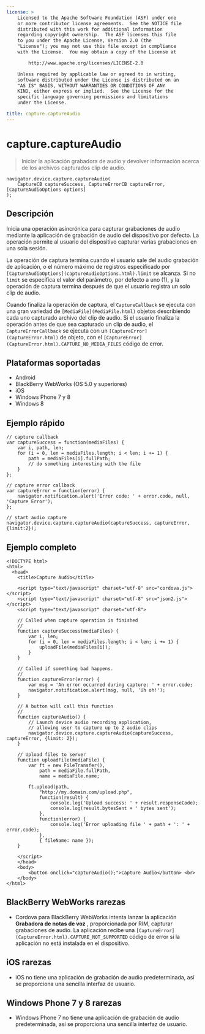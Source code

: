 ```yaml
---
license: >
    Licensed to the Apache Software Foundation (ASF) under one
    or more contributor license agreements.  See the NOTICE file
    distributed with this work for additional information
    regarding copyright ownership.  The ASF licenses this file
    to you under the Apache License, Version 2.0 (the
    "License"); you may not use this file except in compliance
    with the License.  You may obtain a copy of the License at

        http://www.apache.org/licenses/LICENSE-2.0

    Unless required by applicable law or agreed to in writing,
    software distributed under the License is distributed on an
    "AS IS" BASIS, WITHOUT WARRANTIES OR CONDITIONS OF ANY
    KIND, either express or implied.  See the License for the
    specific language governing permissions and limitations
    under the License.

title: capture.captureAudio
---
```


# capture.captureAudio

> Iniciar la aplicación grabadora de audio y devolver información acerca de los archivos capturados clip de audio.

    navigator.device.capture.captureAudio(
        CaptureCB captureSuccess, CaptureErrorCB captureError,  [CaptureAudioOptions options]
    );
    

## Descripción

Inicia una operación asincrónica para capturar grabaciones de audio mediante la aplicación de grabación de audio del dispositivo por defecto. La operación permite al usuario del dispositivo capturar varias grabaciones en una sola sesión.

La operación de captura termina cuando el usuario sale del audio grabación de aplicación, o el número máximo de registros especificado por `[CaptureAudioOptions](captureAudioOptions.html).limit` se alcanza. Si no `limit` se especifica el valor del parámetro, por defecto a uno (1), y la operación de captura termina después de que el usuario registra un solo clip de audio.

Cuando finaliza la operación de captura, el `CaptureCallback` se ejecuta con una gran variedad de `[MediaFile](MediaFile.html)` objetos describiendo cada uno capturado archivo del clip de audio. Si el usuario finaliza la operación antes de que sea capturado un clip de audio, el `CaptureErrorCallback` se ejecuta con un `[CaptureError](CaptureError.html)` de objeto, con el `[CaptureError](CaptureError.html).CAPTURE_NO_MEDIA_FILES` código de error.

## Plataformas soportadas

*   Android
*   BlackBerry WebWorks (OS 5.0 y superiores)
*   iOS
*   Windows Phone 7 y 8
*   Windows 8

## Ejemplo rápido

    // capture callback
    var captureSuccess = function(mediaFiles) {
        var i, path, len;
        for (i = 0, len = mediaFiles.length; i < len; i += 1) {
            path = mediaFiles[i].fullPath;
            // do something interesting with the file
        }
    };
    
    // capture error callback
    var captureError = function(error) {
        navigator.notification.alert('Error code: ' + error.code, null, 'Capture Error');
    };
    
    // start audio capture
    navigator.device.capture.captureAudio(captureSuccess, captureError, {limit:2});
    

## Ejemplo completo

    <!DOCTYPE html>
    <html>
      <head>
        <title>Capture Audio</title>
    
        <script type="text/javascript" charset="utf-8" src="cordova.js"></script>
        <script type="text/javascript" charset="utf-8" src="json2.js"></script>
        <script type="text/javascript" charset="utf-8">
    
        // Called when capture operation is finished
        //
        function captureSuccess(mediaFiles) {
            var i, len;
            for (i = 0, len = mediaFiles.length; i < len; i += 1) {
                uploadFile(mediaFiles[i]);
            }
        }
    
        // Called if something bad happens.
        //
        function captureError(error) {
            var msg = 'An error occurred during capture: ' + error.code;
            navigator.notification.alert(msg, null, 'Uh oh!');
        }
    
        // A button will call this function
        //
        function captureAudio() {
            // Launch device audio recording application,
            // allowing user to capture up to 2 audio clips
            navigator.device.capture.captureAudio(captureSuccess, captureError, {limit: 2});
        }
    
        // Upload files to server
        function uploadFile(mediaFile) {
            var ft = new FileTransfer(),
                path = mediaFile.fullPath,
                name = mediaFile.name;
    
            ft.upload(path,
                "http://my.domain.com/upload.php",
                function(result) {
                    console.log('Upload success: ' + result.responseCode);
                    console.log(result.bytesSent + ' bytes sent');
                },
                function(error) {
                    console.log('Error uploading file ' + path + ': ' + error.code);
                },
                { fileName: name });
        }
    
        </script>
        </head>
        <body>
            <button onclick="captureAudio();">Capture Audio</button> <br>
        </body>
    </html>
    

## BlackBerry WebWorks rarezas

*   Cordova para BlackBerry WebWorks intenta lanzar la aplicación **Grabadora de notas de voz** , proporcionada por RIM, capturar grabaciones de audio. La aplicación recibe una `[CaptureError](CaptureError.html).CAPTURE_NOT_SUPPORTED` código de error si la aplicación no está instalada en el dispositivo.

## iOS rarezas

*   iOS no tiene una aplicación de grabación de audio predeterminada, así se proporciona una sencilla interfaz de usuario.

## Windows Phone 7 y 8 rarezas

*   Windows Phone 7 no tiene una aplicación de grabación de audio predeterminada, así se proporciona una sencilla interfaz de usuario.